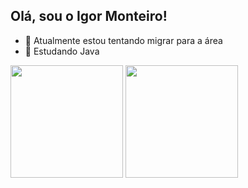 ## Olá, sou o Igor Monteiro!

- 🔭 Atualmente estou tentando migrar para a área
- 🌱 Estudando Java

<div>
  <img height="180em" src ="https://github-readme-stats.vercel.app/api?username=IMonteiroDev&show_icons=true&theme=nightowl"/>
  <img height="180em" src ="https://github-readme-stats.vercel.app/api/top-langs/?username=IMonteiroDev&layout=compact&langs_count=16&theme=dark"/>
</div>


